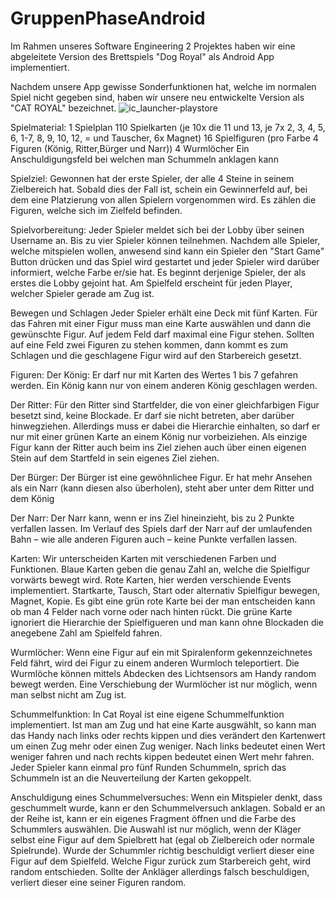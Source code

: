 # GruppenPhaseAndroid
Im Rahmen unseres Software Engineering 2 Projektes haben wir eine abgeleitete Version des Brettspiels "Dog Royal" als Android App implementiert.

Nachdem unsere App gewisse Sonderfunktionen hat, welche im normalen Spiel nicht gegeben sind, haben wir unsere neu entwickelte Version als "CAT ROYAL" bezeichnet.
![ic_launcher-playstore](https://user-images.githubusercontent.com/101360700/174664561-e1d662cf-c6c3-4905-8162-9770e6d5b67f.png)


Spielmaterial:
1 Spielplan
110 Spielkarten (je 10x die 11 und 13, je 7x 2, 3, 4,
5, 6, 1-7, 8, 9, 10, 12, = und Tauscher, 6x Magnet)
16 Spielfiguren (pro Farbe 4 Figuren (König, Ritter,Bürger und Narr))
4 Wurmlöcher
Ein Anschuldigungsfeld bei welchen man Schummeln anklagen kann

Spielziel:
Gewonnen hat der erste Spieler, der alle 4 Steine in seinem Zielbereich hat.
Sobald dies der Fall ist, schein ein Gewinnerfeld auf, bei dem eine Platzierung von allen Spielern vorgenommen wird. Es zählen die Figuren, welche sich im Zielfeld befinden.

Spielvorbereitung:
Jeder Spieler meldet sich bei der Lobby über seinen Username an. Bis zu vier Spieler können teilnehmen. Nachdem alle Spieler, welche mitspielen wollen, anwesend sind kann ein Spieler den "Start Game" Button drücken und das Spiel wird gestartet und jeder Spieler wird darüber informiert, welche Farbe er/sie hat. Es beginnt derjenige Spieler, der als erstes die Lobby gejoint hat. Am Spielfeld erscheint für jeden Player, welcher Spieler gerade am Zug ist.

Bewegen und Schlagen
Jeder Spieler erhält eine Deck mit fünf Karten. Für das Fahren mit einer Figur muss man eine Karte auswählen und dann die gewünschte Figur. Auf jedem Feld darf maximal eine Figur stehen. Sollten auf eine Feld zwei Figuren zu stehen kommen, dann kommt es zum Schlagen und die geschlagene Figur wird auf den Starbereich gesetzt.

Figuren:
Der König:
Er darf nur mit Karten des Wertes 1 bis 7 gefahren werden. Ein König kann nur von einem anderen König geschlagen werden.

Der Ritter:
Für den Ritter sind Startfelder, die
von einer gleichfarbigen Figur
besetzt sind, keine Blockade. Er darf
sie nicht betreten, aber darüber
hinwegziehen. Allerdings muss er
dabei die Hierarchie einhalten, so darf er nur mit
einer grünen Karte an einem König nur
vorbeiziehen.
Als einzige Figur kann der Ritter auch beim ins Ziel
ziehen auch über einen eigenen Stein auf dem
Startfeld in sein eigenes Ziel ziehen.

Der Bürger:
Der Bürger ist eine gewöhnlichee
Figur. Er hat mehr Ansehen als ein
Narr (kann diesen also überholen),
steht aber unter dem Ritter und dem
König

Der Narr:
Der Narr kann, wenn er ins Ziel
hineinzieht, bis zu 2 Punkte verfallen
lassen. Im Verlauf des Spiels darf
der Narr auf der umlaufenden Bahn
– wie alle anderen Figuren auch –
keine Punkte verfallen lassen.


Karten:
Wir unterscheiden Karten mit verschiedenen Farben und Funktionen. Blaue Karten geben die genau Zahl an, welche die Spielfigur vorwärts bewegt wird. 
Rote Karten, hier werden verschiende Events implementiert. Startkarte, Tausch, Start oder alternativ Spielfigur bewegen, Magnet, Kopie. 
Es gibt eine grün rote Karte bei der man entscheiden kann ob man 4 Felder nach vorne oder nach hinten rückt.
Die grüne Karte ignoriert die Hierarchie der Spielfigueren und man kann ohne Blockaden die anegebene Zahl am Spielfeld fahren.


Wurmlöcher:
Wenn eine Figur auf ein mit Spiralenform gekennzeichnetes Feld fährt, wird dei Figur zu einem anderen Wurmloch teleportiert. Die Wurmlöche können mittels Abdecken des Lichtsensors am Handy random bewegt werden. Eine Verschiebung der Wurmlöcher ist nur möglich, wenn man selbst nicht am Zug ist.

Schummelfunktion:
In Cat Royal ist eine eigene Schummelfunktion implementiert. Ist man am Zug und hat eine Karte ausgwählt, so kann man das Handy nach links oder rechts kippen und dies verändert den Kartenwert um einen Zug mehr oder einen Zug weniger. Nach links bedeutet einen Wert weniger fahren und nach rechts kippen bedeutet einen Wert mehr fahren. Jeder Spieler kann einmal pro fünf Runden Schummeln, sprich das Schummeln ist an die Neuverteilung der Karten gekoppelt.

Anschuldigung eines Schummelversuches:
Wenn ein Mitspieler denkt, dass geschummelt wurde, kann er den Schummelversuch anklagen. Sobald er an der Reihe ist, kann er ein eigenes Fragment öffnen und die Farbe des Schummlers auswählen. Die Auswahl ist nur möglich, wenn der Kläger selbst eine Figur auf dem Spielbrett hat (egal ob Zielbereich oder normale Spielrunde). Wurde der Schummler richtig beschuldigt verliert dieser eine Figur auf dem Spielfeld. Welche Figur zurück zum Starbereich geht, wird random entschieden. Sollte der Ankläger allerdings falsch beschuldigen, verliert dieser eine seiner Figuren random.


